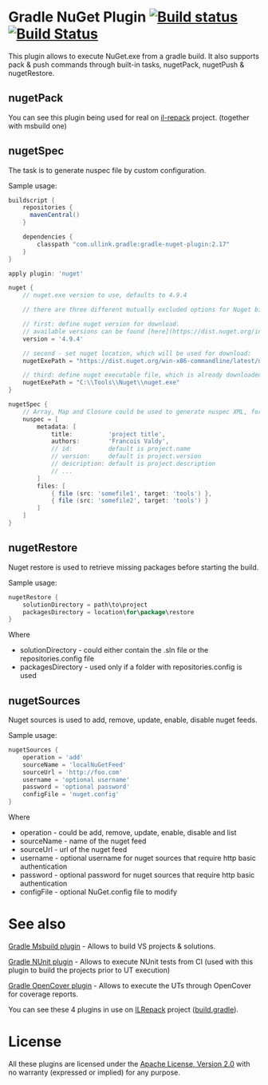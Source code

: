 # Gradle NuGet Plugin [![Build status](https://ci.appveyor.com/api/projects/status/ua9pbginenbf1b1u/branch/master?svg=true)](https://ci.appveyor.com/project/gluck/gradle-nuget-plugin/branch/master) [![Build Status](https://travis-ci.org/Ullink/gradle-nuget-plugin.svg?branch=master)](https://travis-ci.org/Ullink/gradle-nuget-plugin)

This plugin allows to execute NuGet.exe from a gradle build.
It also supports pack & push commands through built-in tasks, nugetPack, nugetPush & nugetRestore.

## nugetPack

You can see this plugin being used for real on [il-repack](https://github.com/gluck/il-repack) project.
(together with msbuild one)

## nugetSpec

The task is to generate nuspec file by custom configuration.

Sample usage:

```groovy
buildscript {
    repositories {
      mavenCentral()
    }

    dependencies {
        classpath "com.ullink.gradle:gradle-nuget-plugin:2.17"
    }
}

apply plugin: 'nuget'

nuget {
    // nuget.exe version to use, defaults to 4.9.4

    // there are three different mutually excluded options for Nuget binary downloading:

    // first: define nuget version for download.
    // available versions can be found [here](https://dist.nuget.org/index.html)
    version = '4.9.4'

    // second - set nuget location, which will be used for download:
    nugetExePath = "https://dist.nuget.org/win-x86-commandline/latest/nuget.exe"

    // third: define nuget executable file, which is already downloaded previously:
    nugetExePath = "C:\\Tools\\Nuget\\nuget.exe"
}

nugetSpec {
    // Array, Map and Closure could be used to generate nuspec XML, for details please check NuGetSpecTest
    nuspec = [
        metadata: [
            title:          'project title',
            authors:        'Francois Valdy',
            // id:          default is project.name
            // version:     default is project.version
            // description: default is project.description
            // ...
        ]
        files: [
            { file (src: 'somefile1', target: 'tools') },
            { file (src: 'somefile2', target: 'tools') }
        ]
    ]
}
```

## nugetRestore

Nuget restore is used to retrieve missing packages before starting the build.

Sample usage:

```groovy
nugetRestore {
    solutionDirectory = path\to\project
    packagesDirectory = location\for\package\restore
}
```

Where
 - solutionDirectory - could either contain the .sln file or the repositories.config file
 - packagesDirectory - used only if a folder with repositories.config is used

## nugetSources

Nuget sources is used to add, remove, update, enable, disable nuget feeds.

Sample usage:

```groovy
nugetSources {
    operation = 'add'
    sourceName = 'localNuGetFeed'
    sourceUrl = 'http://foo.com'
    username = 'optional username'
    password = 'optional password'
    configFile = 'nuget.config'
}
```

Where
 - operation - could be add, remove, update, enable, disable and list
 - sourceName - name of the nuget feed
 - sourceUrl - url of the nuget feed
 - username - optional username for nuget sources that require http basic authentication
 - password - optional password for nuget sources that require http basic authentication
 - configFile - optional NuGet.config file to modify


# See also

[Gradle Msbuild plugin](https://github.com/Ullink/gradle-msbuild-plugin) - Allows to build VS projects & solutions.

[Gradle NUnit plugin](https://github.com/Ullink/gradle-nunit-plugin) - Allows to execute NUnit tests from CI (used with this plugin to build the projects prior to UT execution)

[Gradle OpenCover plugin](https://github.com/Ullink/gradle-opencover-plugin) - Allows to execute the UTs through OpenCover for coverage reports.

You can see these 4 plugins in use on [ILRepack](https://github.com/gluck/il-repack) project ([build.gradle](https://github.com/gluck/il-repack/blob/master/build.gradle)).

# License

All these plugins are licensed under the [Apache License, Version 2.0](http://www.apache.org/licenses/LICENSE-2.0.html) with no warranty (expressed or implied) for any purpose.
